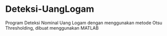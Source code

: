 # Deteksi-UangLogam

Program Deteksi Nominal Uang Logam dengan menggunakan metode Otsu Thresholding, dibuat menggunakan MATLAB
